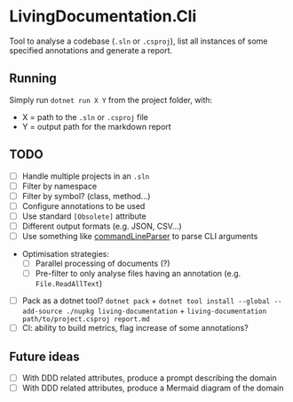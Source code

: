 # LivingDocumentation.Cli

Tool to analyse a codebase (`.sln` or `.csproj`), list all instances of some specified annotations and generate a report.

## Running

Simply run `dotnet run X Y` from the project folder, with:
- X = path to the `.sln` or `.csproj` file
- Y = output path for the markdown report

## TODO

- [ ] Handle multiple projects in an `.sln`
- [ ] Filter by namespace
- [ ] Filter by symbol? (class, method...)
- [ ] Configure annotations to be used
- [ ] Use standard `[Obsolete]` attribute
- [ ] Different output formats (e.g. JSON, CSV...)
- [ ] Use something like [commandLineParser](https://github.com/commandlineparser/commandline) to parse CLI arguments
- Optimisation strategies:
  - [ ] Parallel processing of documents (?)
  - [ ] Pre-filter to only analyse files having an annotation (e.g. `File.ReadAllText`)
- [ ] Pack as a dotnet tool? `dotnet pack` + `dotnet tool install --global --add-source ./nupkg living-documentation` + `living-documentation path/to/project.csproj report.md`
- [ ] CI: ability to build metrics, flag increase of some annotations?

## Future ideas

- [ ] With DDD related attributes, produce a prompt describing the domain
- [ ] With DDD related attributes, produce a Mermaid diagram of the domain
